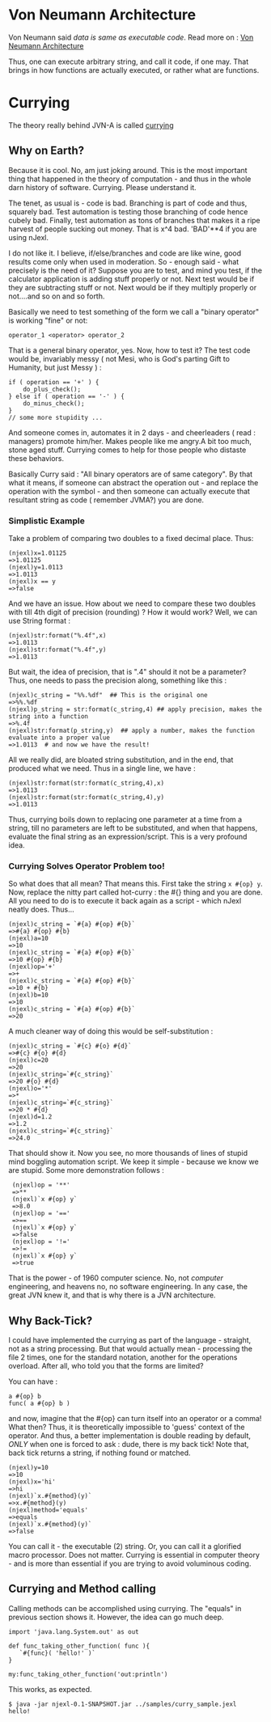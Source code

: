 # Von Neumann Architecture 

Von Neumann said *data is same as executable code*. 
Read more on : [Von Neumann Architecture](http://en.wikipedia.org/wiki/Von_Neumann_architecture)

Thus, one can execute arbitrary string, and call it code, if one may.
That brings in how functions are actually executed, or rather what are functions.

# Currying 

The theory really behind JVN-A is called [currying](http://en.wikipedia.org/wiki/Currying)

## Why on Earth?

Because it is cool. No, am just joking around. This is the most important thing that happened in the theory of computation - and thus in the whole darn history of software. Currying. Please understand it.

The tenet, as usual is - code is bad. Branching is part of code and thus, squarely bad.
Test automation is testing those branching of code hence cubely bad. Finally, test automation as tons of branches that makes it a ripe harvest of people sucking out money. That is x^4 bad. 'BAD'**4 if you are using nJexl.


I do not like it. I believe, if/else/branches and code are like wine, good results come only when used in moderation. So - enough said - what precisely is the need of it? Suppose you are to test, and mind you test, if the calculator application is adding stuff properly or not. Next test would be if they are subtracting stuff or not. Next would be if they multiply properly or not....and so on and so forth.

Basically we need to test something of the form we call a "binary operator" is working "fine" or not:

    operator_1 <operator> operator_2 

That is a general binary operator, yes. Now, how to test it? The test code would be, invariably messy ( not Mesi, who is God's parting Gift to Humanity, but just Messy ) :

    if ( operation == '+' ) {
        do_plus_check();
    } else if ( operation == '-' ) {
        do_minus_check();
    }
    // some more stupidity ...

And someone comes in, automates it in 2 days - and cheerleaders ( read : managers)  promote him/her.
Makes people like me angry.A bit too much, stone aged stuff.
Currying comes to help for those people who distaste these behaviors.

Basically Curry said : "All binary operators are of same category". 
By that what it means, if someone can abstract the operation out - and replace the operation with the symbol - and then someone can actually execute that resultant string as code ( remember JVMA?) you are done.

### Simplistic Example 

Take a problem of comparing two doubles to a fixed decimal place.
Thus: 

    (njexl)x=1.01125
    =>1.01125
    (njexl)y=1.0113
    =>1.0113
    (njexl)x == y
    =>false

And we have an issue. How about we need to compare these two doubles with till 4th digit of precision (rounding) ?
How it would work? Well, we can use String format : 

    (njexl)str:format("%.4f",x)
    =>1.0113
    (njexl)str:format("%.4f",y)
    =>1.0113
But wait, the idea of precision, that is ".4" should it not be a parameter? Thus, one needs to pass the precision
along, something like this : 

    (njexl)c_string = "%%.%df"  ## This is the original one 
    =>%%.%df
    (njexl)p_string = str:format(c_string,4) ## apply precision, makes the string into a function 
    =>%.4f
    (njexl)str:format(p_string,y)  ## apply a number, makes the function evaluate into a proper value
    =>1.0113  # and now we have the result!

All we really did, are bloated string substitution, and in the end, that produced what we need.
Thus in a single line, we have : 
   
    (njexl)str:format(str:format(c_string,4),x)
    =>1.0113
    (njexl)str:format(str:format(c_string,4),y)
    =>1.0113

Thus, currying boils down to replacing one parameter at a time from a string, till no parameters are left 
to be substituted, and when that happens, evaluate the final string as an expression/script.
This is a very profound idea.


### Currying Solves Operator Problem too!

So what does that all mean? That means this.
First take the string `x #{op} y`. Now, replace the nitty part called hot-curry : the #{} thing and you are done.
All you need to do is to execute it back again as a script - which nJexl neatly does. Thus...

    (njexl)c_string = `#{a} #{op} #{b}`
    =>#{a} #{op} #{b}
    (njexl)a=10
    =>10
    (njexl)c_string = `#{a} #{op} #{b}`
    =>10 #{op} #{b}
    (njexl)op='+'
    =>+
    (njexl)c_string = `#{a} #{op} #{b}`
    =>10 + #{b}
    (njexl)b=10
    =>10
    (njexl)c_string = `#{a} #{op} #{b}`
    =>20
 
A much cleaner way of doing this would be self-substitution : 

    (njexl)c_string = `#{c} #{o} #{d}`
    =>#{c} #{o} #{d}
    (njexl)c=20
    =>20
    (njexl)c_string=`#{c_string}`
    =>20 #{o} #{d}
    (njexl)o='*'
    =>*
    (njexl)c_string=`#{c_string}`
    =>20 * #{d}
    (njexl)d=1.2
    =>1.2
    (njexl)c_string=`#{c_string}`
    =>24.0


That should show it. Now you see, no more thousands of lines of stupid mind boggling automation script. 
We keep it simple - because we know we are stupid. Some more demonstration follows : 

     (njexl)op = '**'
     =>**
     (njexl)`x #{op} y`
     =>8.0
     (njexl)op = '=='
     =>==
     (njexl)`x #{op} y`
     =>false
     (njexl)op = '!='
     =>!=
     (njexl)`x #{op} y`
     =>true

That is the power - of 1960 computer science. No, not *computer* engineering, and heavens no, no software engineering. In any case, the great JVN knew it, and that is why there is a JVN architecture.


## Why Back-Tick?

I could have implemented the currying as part of the language - straight, not as a string processing.
But that would actually mean - processing the file 2 times, one for the standard notation, another for the operations overload. After all, who told you that the forms are limited?

You can have : 

    a #{op} b 
    func( a #{op} b )

and now, imagine that the #{op} can turn itself into an operator or a comma! What then?
Thus, it is theoretically impossible to 'guess' context of the operator. And thus, a better implementation is double reading by default, *ONLY* when one is forced to ask : dude, there is my back tick!
Note that, back tick returns a string, if nothing found or matched.

    (njexl)y=10
    =>10
    (njexl)x='hi'
    =>hi
    (njexl)`x.#{method}(y)`
    =>x.#{method}(y)
    (njexl)method='equals'
    =>equals
    (njexl)`x.#{method}(y)`
    =>false

You can call it - the executable (2) string. Or, you can call it a glorified macro processor.
Does not matter. Currying is essential in computer theory - and is more than essential 
if you are trying to avoid voluminous coding. 

## Currying and Method calling

Calling methods can be accomplished using currying. 
The "equals" in previous section shows it. However, the idea can go much deep.

    import 'java.lang.System.out' as out 

    def func_taking_other_function( func ){
       `#{func}( 'hello!' )`
    }

    my:func_taking_other_function('out:println')


This works, as expected.

    $ java -jar njexl-0.1-SNAPSHOT.jar ../samples/curry_sample.jexl
    hello!




 